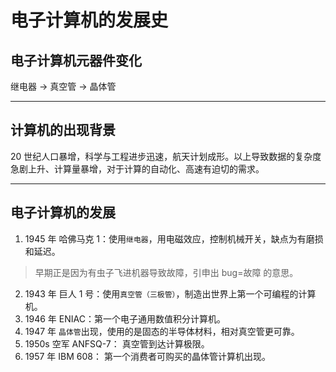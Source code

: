 # 电子计算机的发展史

## 电子计算机元器件变化

继电器 → 真空管 → 晶体管

---

## 计算机的出现背景

20 世纪人口暴增，科学与工程进步迅速，航天计划成形。以上导致数据的复杂度急剧上升、计算量暴增，对于计算的自动化、高速有迫切的需求。

---

## 电子计算机的发展

1. 1945 年 哈佛马克 1：使用`继电器`，用电磁效应，控制机械开关，缺点为有磨损和延迟。
> 早期正是因为有虫子飞进机器导致故障，引申出 bug=故障 的意思。
2. 1943 年 巨人 1 号：使用`真空管（三极管）`，制造出世界上第一个可编程的计算机。
3. 1946 年 ENIAC：第一个电子通用数值积分计算机。
4. 1947 年 `晶体管`出现，使用的是固态的半导体材料，相对真空管更可靠。
5. 1950s 空军 ANFSQ-7： 真空管到达计算极限。
6. 1957 年 IBM 608： 第一个消费者可购买的晶体管计算机出现。
